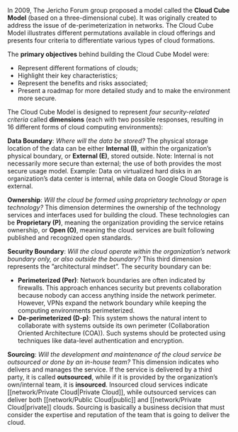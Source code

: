 
In 2009, The Jericho Forum group proposed a model called the **Cloud Cube Model** (based on a three-dimensional cube). It was originally created to address the issue of de-perimeterization in networks. The Cloud Cube Model illustrates different permutations available in cloud offerings and presents four criteria to differentiate various types of cloud formations.

The **primary objectives** behind building the Cloud Cube Model were:
- Represent different formations of clouds;
- Highlight their key characteristics;
- Represent the benefits and risks associated;
- Present a roadmap for more detailed study and to make the environment more secure.


The Cloud Cube Model is designed to represent *four security-related criteria* called **dimensions** (each with two possible responses, resulting in 16 different forms of cloud computing environments):

**Data Boundary**: *Where will the data be stored?* The physical storage location of the data can be either **Internal (I)**, within the organization’s physical boundary, or **External (E)**, stored outside. Note: Internal is not necessarily more secure than external; the use of both provides the most secure usage model. Example: Data on virtualized hard disks in an organization’s data center is internal, while data on Google Cloud Storage is external.

**Ownership**: *Will the cloud be formed using proprietary technology or open technology?* This dimension determines the ownership of the technology services and interfaces used for building the cloud. These technologies can be **Proprietary (P)**, meaning the organization providing the service retains ownership, or **Open (O)**, meaning the cloud services are built following published and recognized open standards.

**Security Boundary**: *Will the cloud operate within the organization’s network boundary only, or also outside the boundary?* This third dimension represents the ”architectural mindset”. The security boundary can be:
- **Perimeterized (Per)**: Network boundaries are often indicated by firewalls. This approach enhances security but prevents collaboration because nobody can access anything inside the network perimeter. However, VPNs expand the network boundary while keeping the computing environments perimeterized.
- **De-perimeterized (D-p)**: This system shows the natural intent to collaborate with systems outside its own perimeter (Collaboration Oriented Architecture (COA)). Such systems should be protected using techniques like data-level authentication and encryption.


**Sourcing**: *Will the development and maintenance of the cloud service be outsourced or done by an in-house team?* This dimension indicates who delivers and manages the service. If the service is delivered by a third party, it is called **outsourced**, while if it is provided by the organization’s own/internal team, it is **insourced**. Insourced cloud services indicate [[network/Private Cloud|Private Cloud]], while outsourced services can deliver both [[network/Public Cloud|public]] and [[network/Private Cloud|private]] clouds. Sourcing is basically a business decision that must consider the expertise and reputation of the team that is going to deliver the cloud.

